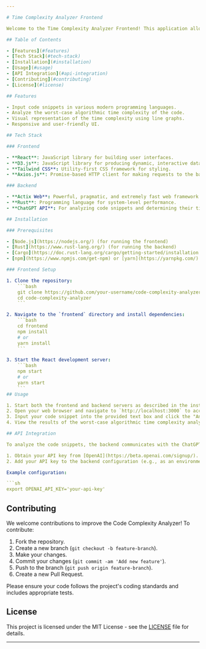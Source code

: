```yaml
---

# Time Complexity Analyzer Frontend

Welcome to the Time Complexity Analyzer Frontend! This application allows users to input code snippets in various modern programming languages and receive an analysis of the worst-case algorithmic time complexity. The results are visually represented on the frontend using line graphs.

## Table of Contents

- [Features](#features)
- [Tech Stack](#tech-stack)
- [Installation](#installation)
- [Usage](#usage)
- [API Integration](#api-integration)
- [Contributing](#contributing)
- [License](#license)

## Features

- Input code snippets in various modern programming languages.
- Analyze the worst-case algorithmic time complexity of the code.
- Visual representation of the time complexity using line graphs.
- Responsive and user-friendly UI.

## Tech Stack

### Frontend

- **React**: JavaScript library for building user interfaces.
- **D3.js**: JavaScript library for producing dynamic, interactive data visualizations.
- **Tailwind CSS**: Utility-first CSS framework for styling.
- **Axios.js**: Promise-based HTTP client for making requests to the backend.

### Backend

- **Actix Web**: Powerful, pragmatic, and extremely fast web framework for Rust.
- **Rust**: Programming language for system-level performance.
- **ChatGPT API**: For analyzing code snippets and determining their time complexity.

## Installation

### Prerequisites

- [Node.js](https://nodejs.org/) (for running the frontend)
- [Rust](https://www.rust-lang.org/) (for running the backend)
- [Cargo](https://doc.rust-lang.org/cargo/getting-started/installation.html) (Rust package manager)
- [npm](https://www.npmjs.com/get-npm) or [yarn](https://yarnpkg.com/) (JavaScript package manager)

### Frontend Setup

1. Clone the repository:
    ```bash
    git clone https://github.com/your-username/code-complexity-analyzer.git
    cd code-complexity-analyzer
    ```

2. Navigate to the `frontend` directory and install dependencies:
    ```bash
    cd frontend
    npm install
    # or
    yarn install
    ```

3. Start the React development server:
    ```bash
    npm start
    # or
    yarn start
    ```
## Usage

1. Start both the frontend and backend servers as described in the installation steps.
2. Open your web browser and navigate to `http://localhost:3000` to access the frontend.
3. Input your code snippet into the provided text box and click the "Analyze" button.
4. View the results of the worst-case algorithmic time complexity analysis in graphical form.

## API Integration

To analyze the code snippets, the backend communicates with the ChatGPT API. Ensure you have an API key from OpenAI and set it up in your backend configuration.

1. Obtain your API key from [OpenAI](https://beta.openai.com/signup/).
2. Add your API key to the backend configuration (e.g., as an environment variable).

Example configuration:

```sh
export OPENAI_API_KEY='your-api-key'
```

## Contributing

We welcome contributions to improve the Code Complexity Analyzer! To contribute:

1. Fork the repository.
2. Create a new branch (`git checkout -b feature-branch`).
3. Make your changes.
4. Commit your changes (`git commit -am 'Add new feature'`).
5. Push to the branch (`git push origin feature-branch`).
6. Create a new Pull Request.

Please ensure your code follows the project's coding standards and includes appropriate tests.

## License

This project is licensed under the MIT License - see the [LICENSE](LICENSE) file for details.

---
```

